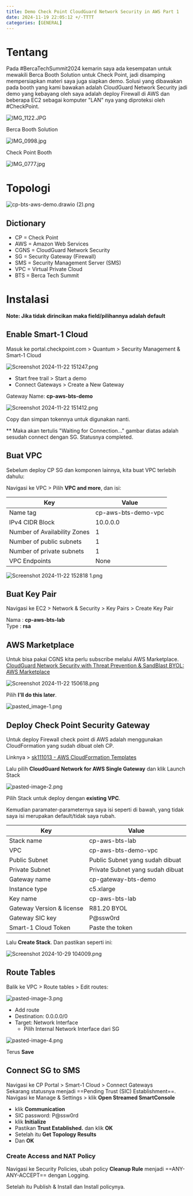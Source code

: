 ```yaml
---
title: Demo Check Point CloudGuard Network Security in AWS Part 1
date: 2024-11-19 22:05:12 +/-TTTT
categories: [GENERAL]
---
```


# Tentang
Pada #BercaTechSummit2024 kemarin saya ada kesempatan untuk mewakili Berca Booth Solution untuk Check Point, jadi disamping mempersiapkan materi saya juga siapkan demo. Solusi yang dibawakan pada booth yang kami bawakan adalah CloudGuard Network Security jadi demo yang kebayang oleh saya adalah deploy Firewall di AWS dan beberapa EC2 sebagai komputer "LAN" nya yang diproteksi oleh #CheckPoint.

![IMG_1122.JPG](/assets/2024-09-05-Demo-Check-Point-CloudGuard-Network-Security-in-AWS---Part-1/IMG_1122.JPG)

Berca Booth Solution

![IMG_0998.jpg](/assets/2024-09-05-Demo-Check-Point-CloudGuard-Network-Security-in-AWS---Part-1/IMG_0998.jpg)

Check Point Booth

![IMG_0777.jpg](/assets/2024-09-05-Demo-Check-Point-CloudGuard-Network-Security-in-AWS---Part-1/IMG_0777.jpg)

# Topologi

![cp-bts-aws-demo.drawio (2).png](/assets/2024-09-05-Demo-Check-Point-CloudGuard-Network-Security-in-AWS---Part-1/cp-bts-aws-demo.drawio%20(2).png)

## Dictionary
- CP = Check Point
- AWS = Amazon Web Services
- CGNS = CloudGuard Network Security
- SG = Security Gateway (Firewall)
- SMS = Security Management Server (SMS)
- VPC = Virtual Private Cloud
- BTS = Berca Tech Summit

# Instalasi

**Note: Jika tidak dirincikan maka field/pilihannya adalah default**

## Enable Smart-1 Cloud

Masuk ke portal.checkpoint.com > Quantum > Security Management & Smart-1 Cloud

![Screenshot 2024-11-22 151247.png](/assets/2024-09-05-Demo-Check-Point-CloudGuard-Network-Security-in-AWS---Part-1/Screenshot%202024-11-22%20151247.png)

- Start free trail > Start a demo
- Connect Gateways > Create a New Gateway

Gateway Name: **cp-aws-bts-demo**

![Screenshot 2024-11-22 151412.png](/assets/2024-09-05-Demo-Check-Point-CloudGuard-Network-Security-in-AWS---Part-1/Screenshot%202024-11-22%20151412.png)

Copy dan simpan tokennya untuk digunakan nanti.

** Maka akan tertulis "Waiting for Connection..." gambar diatas adalah sesudah connect dengan SG. Statusnya completed.

## Buat VPC

Sebelum deploy CP SG dan komponen lainnya, kita buat VPC terlebih dahulu:

Navigasi ke VPC > Pilih **VPC and more**, dan isi:

| Key                          | Value               |
| ---------------------------- | ------------------- |
| Name tag                     | cp-aws-bts-demo-vpc |
| IPv4 CIDR Block              | 10.0.0.0            |
| Number of Availability Zones | 1                   |
| Number of public subnets     | 1                   |
| Number of private subnets    | 1                   |
| VPC Endpoints                | None                |

![Screenshot 2024-11-22 152818 1.png](/assets/2024-09-05-Demo-Check-Point-CloudGuard-Network-Security-in-AWS---Part-1/Screenshot%202024-11-22%20152818.png)

## Buat Key Pair

Navigasi ke EC2 > Network & Security > Key Pairs > Create Key Pair

Nama : **cp-aws-bts-lab**  
Type : **rsa**

## AWS Marketplace

Untuk bisa pakai CGNS kita perlu subscribe melalui AWS Marketplace.  
[CloudGuard Network Security with Threat Prevention & SandBlast BYOL: AWS Marketplace](https://aws.amazon.com/marketplace/pp/prodview-eqq52wje3qy5e?applicationId=AWSMPContessa&ref_=beagle&sr=0-1)

![Screenshot 2024-11-22 150618.png](/assets/2024-09-05-Demo-Check-Point-CloudGuard-Network-Security-in-AWS---Part-1/Screenshot%202024-11-22%20150618.png)

Pilih **I'll do this later**.

![pasted_image-1.png](/assets/2024-09-05-Demo-Check-Point-CloudGuard-Network-Security-in-AWS---Part-1/pasted_image-1.png)

## Deploy Check Point Security Gateway

Untuk deploy Firewall check point di AWS adalah menggunakan CloudFormation yang sudah dibuat oleh CP.  

Linknya > [sk111013 - AWS CloudFormation Templates](https://support.checkpoint.com/results/sk/sk111013)

Lalu pilih **CloudGuard Network for AWS Single Gateway** dan klik Launch Stack

![pasted-image-2.png](/assets/2024-09-05-Demo-Check-Point-CloudGuard-Network-Security-in-AWS---Part-1/pasted-image-2.png)

Pilih Stack untuk deploy dengan **existing VPC**.

Kemudian paramater-parameternya saya isi seperti di bawah, yang tidak saya isi merupakan default/tidak saya rubah.

| Key                       | Value                            |
| ------------------------- | -------------------------------- |
| Stack name                | cp-aws-bts-lab                   |
| VPC                       | cp-aws-bts-demo-vpc              |
| Public Subnet             | Public Subnet yang sudah dibuat  |
| Private Subnet            | Private Subnet yang sudah dibuat |
| Gateway name              | cp-gateway-bts-demo              |
| Instance type             | c5.xlarge                        |
| Key name                  | cp-aws-bts-lab                   |
| Gateway Version & license | R81.20 BYOL                      |
| Gateway SIC key           | P@ssw0rd                         |
| Smart-1 Cloud Token       | Paste the token                  |

Lalu **Create Stack**. Dan pastikan seperti ini:

![Screenshot 2024-10-29 104009.png](/assets/2024-09-05-Demo-Check-Point-CloudGuard-Network-Security-in-AWS---Part-1/Screenshot%202024-10-29%20104009.png)

## Route Tables

Balik ke VPC > Route tables > Edit routes:

![pasted-image-3.png](/assets/2024-09-05-Demo-Check-Point-CloudGuard-Network-Security-in-AWS---Part-1/pasted-image-3.png)

- Add route
- Destination: 0.0.0.0/0
- Target: Network Interface  
  - Pilih Internal Network Interface dari SG

![pasted-image-4.png](/assets/2024-09-05-Demo-Check-Point-CloudGuard-Network-Security-in-AWS---Part-1/pasted-image-4.png)

Terus **Save**

## Connect SG to SMS

Navigasi ke CP Portal > Smart-1 Cloud > Connect Gateways  
Sekarang statusnya menjadi ==Pending Trust (SIC) Establishment==.  
Navigasi ke Manage & Settings > klik **Open Streamed SmartConsole**

- klik **Communication**
- SIC password: P@ssw0rd
- klik **Initialize**
- Pastikan **Trust Established.** dan klik **OK**
- Setelah itu **Get Topology Results**
- Dan **OK**

### Create Access and NAT Policy

Navigasi ke Security Policies, ubah policy **Cleanup Rule** menjadi ==ANY-ANY-ACCEPT== dengan Logging.

Setelah itu Publish & Install dan Install policynya.
